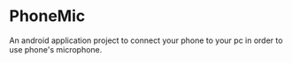 # PhoneMic
An android application project to connect your phone to your pc in order to use phone's microphone.
